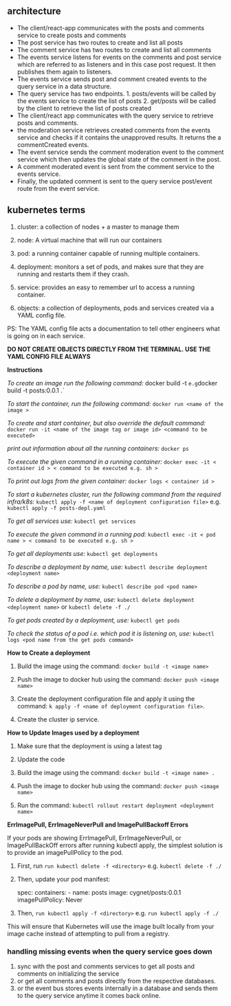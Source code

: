 ## architecture
- The client/react-app communicates with the posts and comments service to create posts and comments
- The post service has two routes to create and list all posts
- The comment service has two routes to create and list all comments
- The events service listens for events on the comments and post service which are referred to as listeners and in this case post request. It then publishes them again to listeners.
- The events service sends post and comment created events to the query service in a data structure.
- The query service has two endpoints. 1. posts/events will be called by the events service to create the list of posts 2. get/posts will be called by the client to retrieve the list of posts created
- The client/react app communicates with the query service to retrieve posts and comments.
- the moderation service retrieves created comments from the events service and checks if it contains the unapproved results. It returns the a commentCreated events.
- The event service sends the comment moderation event to the comment service which then updates the global state of the comment in the post.
- A comment moderated event is sent from the comment service to the events service.
- Finally, the updated comment is sent to the query service post/event route  from the event service.

## kubernetes terms
1. cluster: a collection of nodes + a master to manage them

2. node: A virtual machine that will run our containers

3. pod: a running container capable of running multiple containers.

4. deployment: monitors a set of pods, and makes sure that they are running and restarts them if they crash.

5. service: provides an easy to remember url to access a running container.

6. objects: a collection of deployments, pods and services created via a YAML config file. 

PS: The YAML config file acts a documentation to tell other engineers what is going on in each service. 

**DO NOT CREATE OBJECTS DIRECTLY FROM THE TERMINAL. USE THE YAML CONFIG FILE ALWAYS**

**Instructions**

_To create an image run the following command:_
docker build -t <name of the container>` e.g `docker build -t posts:0.0.1 .`

_To start the container, run the following command:_
  `docker run <name of the image >`

_To create and start container, but also override the default command:_
  `docker run -it <name of the image tag or image id> <command to be executed>`

_print out information about all the running containers:_
  `docker ps`

_To execute the given command in a running container:_
  `docker exec -it < container id > < command to be executed e.g. sh >`

_To print out logs from the given container:_
  `docker logs < container id >`

_To start a kubernetes cluster, run the following command from the required infra/k8s:_
`kubectl apply -f <name of deployment configuration file>` e.g. `kubectl apply -f posts-depl.yaml`

_To get all services use:_ `kubectl get services`

_To execute the given command in a running pod:_
  `kubectl exec -it < pod name > < command to be executed e.g. sh >`

_To get all deployments use:_ `kubectl get deployments`

_To describe a deployment by name, use:_ `kubectl describe deployment <deployment name>`

_To describe a pod by name, use:_ `kubectl describe pod <pod name>`

_To delete a deployment by name, use:_ `kubectl delete deployment <deployment name>` or `kubectl delete -f ./`

_To get pods created by a deployment, use:_ `kubectl get pods`

_To check the status of a pod i.e. which pod it is listening on, use:_ `kubectl logs <pod name from the get pods command>`

**How to Create a deployment**

 1. Build the image using the command: `docker build -t <image name>`

 2. Push the image to docker hub using the command: `docker push <image name>`

 3. Create the deployment configuration file and apply it using the command: `k apply -f <name of deployment configuration file>`.
 
 4. Create the cluster ip service.

**How to Update Images used by a deployment**

 1. Make sure that the deployment is using a latest tag

 2. Update the code

 3. Build the image using the command: `docker build -t <image name> .`

 4. Push the image to docker hub using the command: `docker push <image name>`

 5. Run the command: `kubectl rollout restart deployment <deployment name>`

**ErrImagePull, ErrImageNeverPull and ImagePullBackoff Errors**

If your pods are showing ErrImagePull, ErrImageNeverPull, or ImagePullBackOff errors after running kubectl apply, the simplest solution is to provide an imagePullPolicy to the pod.

1. First, run `run kubectl delete -f <directory>` e.g. `kubectl delete -f ./`

2. Then, update your pod manifest:

   spec:
     containers:
       - name: posts
         image: cygnet/posts:0.0.1
         imagePullPolicy: Never

3. Then, `run kubectl apply -f <directory>` e.g. `run kubectl apply -f ./`

This will ensure that Kubernetes will use the image built locally from your image cache instead of attempting to pull from a registry.

### handling missing events when the query service goes down
1. sync with the post and comments services to get all posts and comments on initializing the service
2. or get all comments and posts directly from the respective databases.
3. or the event bus stores events internally in a database and sends them to the query service anytime it comes back online.



